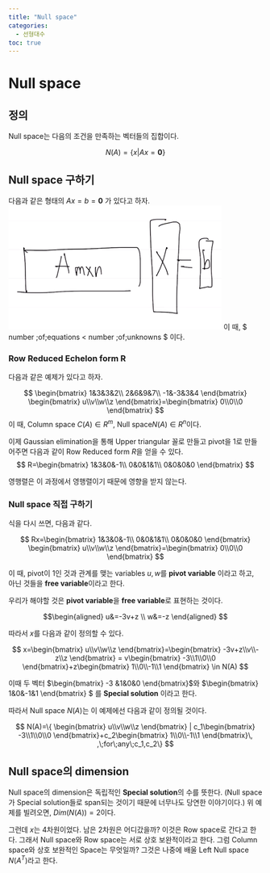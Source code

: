 ```yaml
---
title: "Null space"
categories:
  - 선형대수
toc: true
---
```

  
# Null space

## 정의
Null space는 다음의 조건을 만족하는 벡터들의 집합이다.

$$
N(A) = \{x|Ax=\textbf{0}\}
$$

## Null space 구하기
다음과 같은 형태의 $Ax=b=\textbf{0}$ 가 있다고 하자.
![Ax=0](images/AX=b.png)
이 때, $ number \;of\;equations < number \;of\;unknowns $ 이다. 

### Row Reduced Echelon form R
다음과 같은 예제가 있다고 하자.

$$
\begin{bmatrix}
1&3&3&2\\
2&6&9&7\\
-1&-3&3&4
\end{bmatrix}
\begin{bmatrix}
u\\v\\w\\z
\end{bmatrix}=\begin{bmatrix}
0\\0\\0
\end{bmatrix}
$$
이 때, Column space $C(A)\in R^m$, Null space$N(A)\in R^n$이다.

이제 Gaussian elimination을 통해 Upper triangular 꼴로 만들고 pivot을 1로 만들어주면 다음과 같이 Row Reduced form $R$을
얻을 수 있다.
$$
R=\begin{bmatrix}
1&3&0&-1\\
0&0&1&1\\
0&0&0&0
\end{bmatrix}
$$

영행렬은 이 과정에서 영행렬이기 때문에 영향을 받지 않는다. 

### Null space 직접 구하기
식을 다시 쓰면, 다음과 같다.

$$
Rx=\begin{bmatrix}
1&3&0&-1\\
0&0&1&1\\
0&0&0&0
\end{bmatrix}
\begin{bmatrix}
u\\v\\w\\z
\end{bmatrix}=\begin{bmatrix}
0\\0\\0
\end{bmatrix}
$$

이 때, pivot이 1인 것과 관계를 맺는 variables $u,w$를 **pivot variable** 이라고 하고, 아닌 것들을 **free variable**이라고 한다.

우리가 해야할 것은 **pivot variable**을 **free variable**로 표현하는 것이다.

$$\begin{aligned}
u&=-3v+z \\
w&=-z
\end{aligned}
$$

따라서 $x$를 다음과 같이 정의할 수 있다.

$$
x=\begin{bmatrix}
u\\v\\w\\z
\end{bmatrix}=\begin{bmatrix}
-3v+z\\v\\-z\\z
\end{bmatrix}
= v\begin{bmatrix}
-3\\1\\0\\0
\end{bmatrix}+z\begin{bmatrix}
1\\0\\-1\\1
\end{bmatrix} \in N(A)
$$

이때 두 벡터 $\begin{bmatrix}
-3 &1&0&0
\end{bmatrix}$와 $\begin{bmatrix}
1&0&-1&1
\end{bmatrix} $ 를 **Special solution** 이라고 한다.

따라서 Null space $N(A)$는 이 예제에선 다음과 같이 정의될 것이다.

$$
N(A)=\{ \begin{bmatrix}
u\\v\\w\\z
\end{bmatrix} | c_1\begin{bmatrix}
-3\\1\\0\\0
\end{bmatrix}+c_2\begin{bmatrix}
1\\0\\-1\\1
\end{bmatrix}\, ,\;for\;any\;c_1,c_2\}
$$

## Null space의 dimension

Null space의 dimension은 독립적인 **Special solution**의 수를 뜻한다. (Null space가 Special solution들로 span되는 것이기 때문에 너무나도 당연한 이야기이다.)
위 예제를 빌려오면, $Dim(N(A))=2$이다. 

그런데 $x$는 4차원이었다. 남은 2차원은 어디갔을까? 이것은 Row space로 간다고 한다. 그래서 Null space와 Row space는 서로 
상호 보완적이라고 한다. 그럼 Column space와 상호 보완적인 Space는 무엇일까? 그것은 나중에 배울 Left Null space $N(A^T)$라고 한다.
